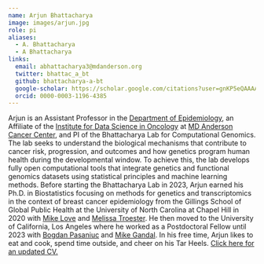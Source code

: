 ```yaml
---
name: Arjun Bhattacharya
image: images/arjun.jpg
role: pi
aliases:
  - A. Bhattacharya
  - A Bhattacharya
links:
  email: abhattacharya3@mdanderson.org
  twitter: bhattac_a_bt
  github: bhattacharya-a-bt
  google-scholar: https://scholar.google.com/citations?user=gnKP5eQAAAAJ&hl=en
  orcid: 0000-0003-1196-4385
---
```


Arjun is an Assistant Professor in the [Department of Epidemiology](https://www.mdanderson.org/research/departments-labs-institutes/departments-divisions/epidemiology.html), an Affiliate of the [Institute for Data Science in Oncology](https://www.mdanderson.org/research/departments-labs-institutes/institutes/institute-for-data-science-in-oncology.html) at [MD Anderson Cancer Center](https://www.mdanderson.org/), and PI of the Bhattacharya Lab for Computational Genomics. The lab seeks to understand the biological mechanisms that contribute to cancer risk, progression, and outcomes and how genetics program human health during the developmental window. To achieve this, the lab develops fully open computational tools that integrate genetics and functional genomics datasets using statistical principles and machine learning methods. Before starting the Bhattacharya Lab in 2023, Arjun earned his Ph.D. in Biostatistics focusing on methods for genetics and transcriptomics in the context of breast cancer epidemiology from the Gillings School of Global Public Health at the University of North Carolina at Chapel Hill in 2020 with [Mike Love](https://mikelove.github.io/) and [Melissa Troester](https://sph.unc.edu/adv_profile/melissa-troester-phd/). He then moved to the University of California, Los Angeles where he worked as a Postdoctoral Fellow until 2023 with [Bogdan Pasaniuc](https://bogdan.dgsom.ucla.edu/pages/) and [Mike Gandal](https://www.med.upenn.edu/gandallab/). In his free time, Arjun likes to eat and cook, spend time outside, and cheer on his Tar Heels. [Click here for an updated CV.](https://bhattacharya-lab.com/images/ArjunBhattacharya_CV.pdf)
